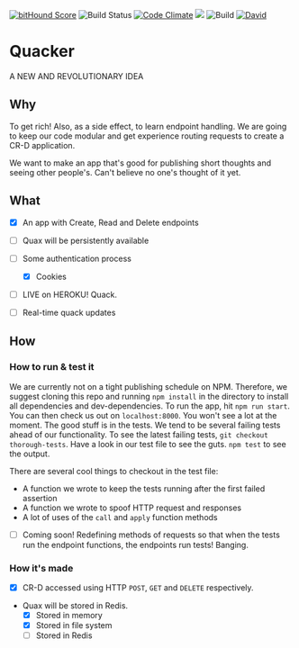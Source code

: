
[![bitHound Score](https://www.bithound.io/github/plastic-cup/quacker/badges/score.svg)](https://www.bithound.io/github/plastic-cup/quacker/master) ![Build Status](https://travis-ci.org/plastic-cup/quacker.svg?branch=master) [![Code Climate](https://codeclimate.com/github/plastic-cup/quacker/badges/gpa.svg)](https://codeclimate.com/github/plastic-cup/quacker) <a href="https://codeclimate.com/github/plastic-cup/quacker/coverage"><img src="https://codeclimate.com/github/plastic-cup/quacker/badges/coverage.svg" /></a> ![Build](https://david-dm.org/plastic-cup/quacker.svg) [![David](https://img.shields.io/david/dev/strongloop/express.svg)](https://github.com/plastic-cup/quacker)

# Quacker
A NEW AND REVOLUTIONARY IDEA

## Why

To get rich! Also, as a side effect, to learn endpoint handling. We are going to keep our code modular and get experience routing requests to create a CR-D application.

We want to make an app that's good for publishing short thoughts and seeing other people's. Can't believe no one's thought of it yet.

## What

  + [x] An app with Create, Read and Delete endpoints

  + [ ] Quax will be persistently available

  + [ ] Some authentication process
    + [x] Cookies

  + [ ] LIVE on HEROKU! Quack.

  + [ ] Real-time quack updates


## How

### How to run & test it

We are currently not on a tight publishing schedule on NPM. Therefore, we suggest cloning this repo and running `npm install` in the directory to install all dependencies and dev-dependencies. To run the app, hit `npm run start`. You can then check us out on `localhost:8000`. You won't see a lot at the moment. The good stuff is in the tests. We tend to be several failing tests ahead of our functionality. To see the latest failing tests, `git checkout thorough-tests`. Have a look in our test file to see the guts. `npm test` to see the output.

There are several cool things to checkout in the test file:
  + A function we wrote to keep the tests running after the first failed assertion
  + A function we wrote to spoof HTTP request and responses
  + A lot of uses of the `call` and `apply` function methods
  + [ ] Coming soon! Redefining methods of requests so that when the tests run the endpoint functions, the endpoints run tests! Banging.

### How it's made
  + [x] CR-D accessed using HTTP `POST`, `GET` and `DELETE` respectively.

  + Quax will be stored in Redis.
    + [x] Stored in memory
    + [x] Stored in file system
    + [ ] Stored in Redis
